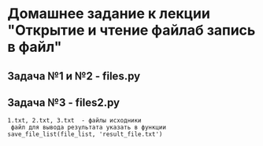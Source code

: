             
  #  Домашнее задание к лекции "Открытие и чтение файлаб запись в файл"     
  
## Задача №1 и №2  - files.py
## Задача №3       - files2.py
    1.txt, 2.txt, 3.txt  - файлы исходники
     файл для вывода результата указать в функции 
    save_file_list(file_list, 'result_file.txt')
            

